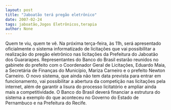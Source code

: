 ```yaml
---
layout: post
title: "Jaboatão terá pregão eletrônico"
date: 2007-02-24
tags: jaboatão,Jogos Eletrônicos,terapia
author: None
---
```

Quem te viu, quem te vê.
Na próxima terça-feira, às 11h, será apresentado oficialmente o sistema informatizado de licitações que vai possibilitar a realização do pregão eletrônico nas licitações da Prefeitura do Jaboatão dos Guararapes.
Representantes do Banco do Brasil estarão reunidos no gabinete do prefeito com o Coordenador Geral de Licitações, Eduardo Maia, a Secretária de Finanças do Município, Mariza Carneiro e o prefeito Newton Carneiro. 
O novo sistema, que ainda não tem data prevista para entrar em funcionamento, vai possibilitar a abertura da competição nas licitações pela internet, além de garantir a lisura do processo licitatório e ampliar ainda mais a competitividade. 
O Banco do Brasil deverá financiar a estrutura do sistema a exemplo do que aconteceu no Governo do Estado de Pernambuco e na Prefeitura do Recife. 